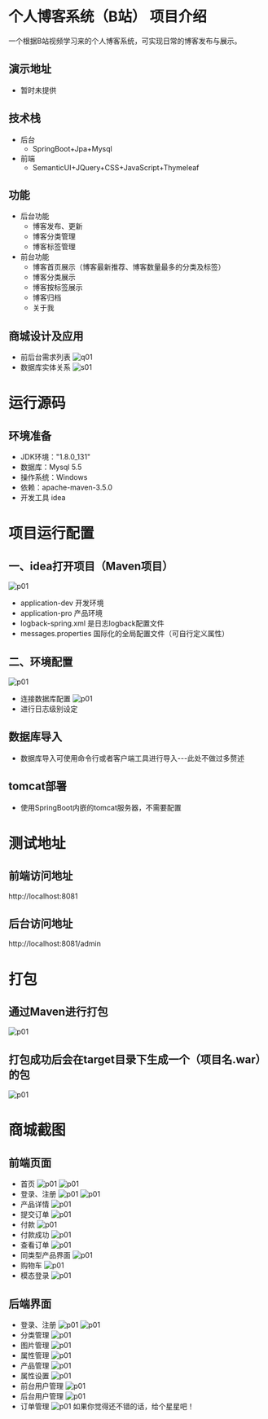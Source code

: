# 个人博客系统（B站）  项目介绍                                                                                                                                                                                                                
一个根据B站视频学习来的个人博客系统，可实现日常的博客发布与展示。
## 演示地址
* 暂时未提供
## 技术栈
* 后台
   * SpringBoot+Jpa+Mysql
* 前端
   * SemanticUI+JQuery+CSS+JavaScript+Thymeleaf
## 功能
* 后台功能
   * 博客发布、更新
   * 博客分类管理
   * 博客标签管理
* 前台功能
   * 博客首页展示（博客最新推荐、博客数量最多的分类及标签）
   * 博客分类展示
   * 博客按标签展示
   * 博客归档
   * 关于我
## 商城设计及应用
* 前后台需求列表
 ![q01](https://github.com/dahanshui/bilibili_blog/blob/master/show_picture/006tKfTcgy1fk7m27hbn4j31ds0ycdnp.jpg)
 * 数据库实体关系
 ![s01](https://github.com/dahanshui/bilibili_blog/blob/master/show_picture/实体关系.png)
# 运行源码
## 环境准备
* JDK环境："1.8.0_131"
* 数据库：Mysql 5.5
* 操作系统：Windows
* 依赖：apache-maven-3.5.0
* 开发工具 idea
# 项目运行配置
## 一、idea打开项目（Maven项目）
![p01](https://github.com/dahanshui/bilibili_blog/blob/master/show_picture/实体关系.png)
* application-dev 开发环境
* application-pro 产品环境
* logback-spring.xml 是日志logback配置文件
* messages.properties 国际化的全局配置文件（可自行定义属性）
## 二、环境配置
![p01](https://github.com/dahanshui/Images/blob/master/tmall_ssm_Images/s02.png)
* 连接数据库配置
![p01](https://github.com/dahanshui/Images/blob/master/tmall_ssm_Images/l01.png)
* 进行日志级别设定
## 数据库导入
* 数据库导入可使用命令行或者客户端工具进行导入---此处不做过多赘述
## tomcat部署
* 使用SpringBoot内嵌的tomcat服务器，不需要配置
# 测试地址
## 前端访问地址
http://localhost:8081
## 后台访问地址
http://localhost:8081/admin
# 打包
## 通过Maven进行打包
![p01](https://github.com/dahanshui/Images/blob/master/tmall_ssm_Images/打包01.png)
## 打包成功后会在target目录下生成一个（项目名.war）的包
![p01](https://github.com/dahanshui/Images/blob/master/tmall_ssm_Images/打包02.png)
# 商城截图
## 前端页面
* 首页
![p01](https://github.com/dahanshui/Images/blob/master/tmall_ssm_Images/forehome/首页1.png)
![p01](https://github.com/dahanshui/Images/blob/master/tmall_ssm_Images/forehome/首页2.png)
* 登录、注册
![p01](https://github.com/dahanshui/Images/blob/master/tmall_ssm_Images/forehome/登录.png)
![p01](https://github.com/dahanshui/Images/blob/master/tmall_ssm_Images/forehome/注册.png)
* 产品详情
![p01](https://github.com/dahanshui/Images/blob/master/tmall_ssm_Images/forehome/产品详情.png)
* 提交订单
![p01](https://github.com/dahanshui/Images/blob/master/tmall_ssm_Images/forehome/fore-提交订单.png)
* 付款
![p01](https://github.com/dahanshui/Images/blob/master/tmall_ssm_Images/forehome/支付.png)
* 付款成功
![p01](https://github.com/dahanshui/Images/blob/master/tmall_ssm_Images/forehome/付款成功.png)
* 查看订单
![p01](https://github.com/dahanshui/Images/blob/master/tmall_ssm_Images/forehome/全部订单.png)
* 同类型产品界面
![p01](https://github.com/dahanshui/Images/blob/master/tmall_ssm_Images/forehome/同类型--产品界面.png)
* 购物车
![p01](https://github.com/dahanshui/Images/blob/master/tmall_ssm_Images/forehome/购物车.png)
* 模态登录
![p01](https://github.com/dahanshui/Images/blob/master/tmall_ssm_Images/forehome/模态登录.png)
## 后端界面
* 登录、注册
![p01](https://github.com/dahanshui/Images/blob/master/tmall_ssm_Images/admin/后台登陆.png)
![p01](https://github.com/dahanshui/Images/blob/master/tmall_ssm_Images/admin/后台注册.png)
* 分类管理
![p01](https://github.com/dahanshui/Images/blob/master/tmall_ssm_Images/admin/分类管理.png)
* 图片管理
![p01](https://github.com/dahanshui/Images/blob/master/tmall_ssm_Images/admin/图片管理.png)
* 属性管理
![p01](https://github.com/dahanshui/Images/blob/master/tmall_ssm_Images/admin/属性管理.png)
* 产品管理
![p01](https://github.com/dahanshui/Images/blob/master/tmall_ssm_Images/admin/产品管理.png)
* 属性设置
![p01](https://github.com/dahanshui/Images/blob/master/tmall_ssm_Images/admin/属性设置.png)
* 前台用户管理
![p01](https://github.com/dahanshui/Images/blob/master/tmall_ssm_Images/admin/前台用户管理.png)
* 后台用户管理
![p01](https://github.com/dahanshui/Images/blob/master/tmall_ssm_Images/admin/后台用户管理.png)
* 订单管理
![p01](https://github.com/dahanshui/Images/blob/master/tmall_ssm_Images/admin/订单管理.png)
如果你觉得还不错的话，给个星星吧！


















